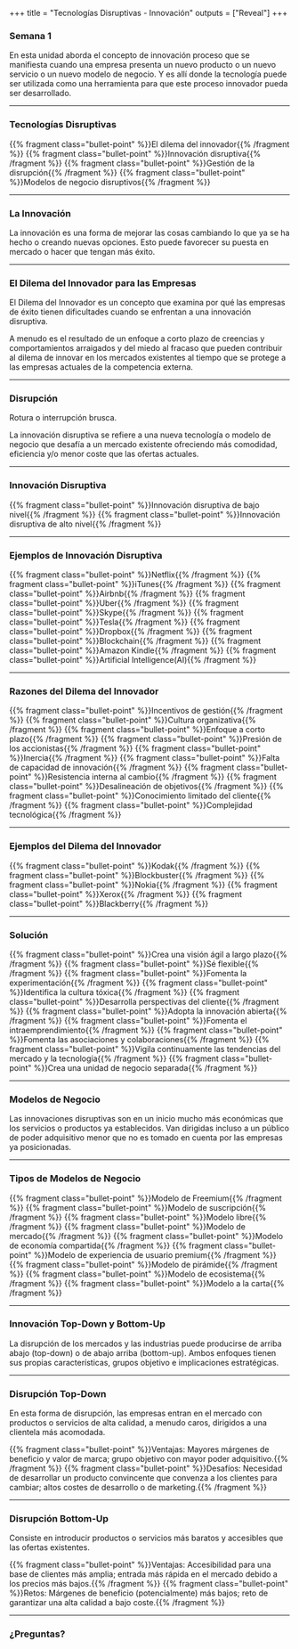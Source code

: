 +++
title = "Tecnologías Disruptivas - Innovación"
outputs = ["Reveal"]
+++

### Semana 1
En esta unidad aborda el concepto de innovación proceso que se manifiesta cuando una empresa presenta un nuevo producto o un nuevo servicio o un nuevo modelo de negocio. Y es allí donde la tecnología puede ser utilizada como una herramienta para que este proceso innovador pueda ser desarrollado.

---

### Tecnologías Disruptivas
{{% fragment class="bullet-point" %}}El dilema del innovador{{% /fragment %}}
{{% fragment class="bullet-point" %}}Innovación disruptiva{{% /fragment %}}
{{% fragment class="bullet-point" %}}Gestión de la disrupción{{% /fragment %}}
{{% fragment class="bullet-point" %}}Modelos de negocio disruptivos{{% /fragment %}}

---

### La Innovación
La innovación es una forma de mejorar las cosas cambiando lo que ya se ha hecho o creando nuevas opciones. Esto puede favorecer su puesta en mercado o hacer que tengan más éxito.

---

### El Dilema del Innovador para las Empresas
El Dilema del Innovador es un concepto que examina por qué las empresas de éxito tienen dificultades cuando se enfrentan a una innovación disruptiva.

A menudo es el resultado de un enfoque a corto plazo de creencias y comportamientos arraigados y del miedo al fracaso que pueden contribuir al dilema de innovar en los mercados existentes al tiempo que se protege a las empresas actuales de la competencia externa.

---

### Disrupción
Rotura o interrupción brusca.

La innovación disruptiva se refiere a una nueva tecnología o modelo de negocio que desafía a un mercado existente ofreciendo más comodidad, eficiencia y/o menor coste que las ofertas actuales.

---

### Innovación Disruptiva
{{% fragment class="bullet-point" %}}Innovación disruptiva de bajo nivel{{% /fragment %}}
{{% fragment class="bullet-point" %}}Innovación disruptiva de alto nivel{{% /fragment %}}

---

### Ejemplos de Innovación Disruptiva
{{% fragment class="bullet-point" %}}Netflix{{% /fragment %}}
{{% fragment class="bullet-point" %}}iTunes{{% /fragment %}}
{{% fragment class="bullet-point" %}}Airbnb{{% /fragment %}}
{{% fragment class="bullet-point" %}}Uber{{% /fragment %}}
{{% fragment class="bullet-point" %}}Skype{{% /fragment %}}
{{% fragment class="bullet-point" %}}Tesla{{% /fragment %}}
{{% fragment class="bullet-point" %}}Dropbox{{% /fragment %}}
{{% fragment class="bullet-point" %}}Blockchain{{% /fragment %}}
{{% fragment class="bullet-point" %}}Amazon Kindle{{% /fragment %}}
{{% fragment class="bullet-point" %}}Artificial Intelligence(AI){{% /fragment %}}

---

### Razones del Dilema del Innovador
{{% fragment class="bullet-point" %}}Incentivos de gestión{{% /fragment %}}
{{% fragment class="bullet-point" %}}Cultura organizativa{{% /fragment %}}
{{% fragment class="bullet-point" %}}Enfoque a corto plazo{{% /fragment %}}
{{% fragment class="bullet-point" %}}Presión de los accionistas{{% /fragment %}}
{{% fragment class="bullet-point" %}}Inercia{{% /fragment %}}
{{% fragment class="bullet-point" %}}Falta de capacidad de innovación{{% /fragment %}}
{{% fragment class="bullet-point" %}}Resistencia interna al cambio{{% /fragment %}}
{{% fragment class="bullet-point" %}}Desalineación de objetivos{{% /fragment %}}
{{% fragment class="bullet-point" %}}Conocimiento limitado del cliente{{% /fragment %}}
{{% fragment class="bullet-point" %}}Complejidad tecnológica{{% /fragment %}}

---
### Ejemplos del Dilema del Innovador
{{% fragment class="bullet-point" %}}Kodak{{% /fragment %}}
{{% fragment class="bullet-point" %}}Blockbuster{{% /fragment %}}
{{% fragment class="bullet-point" %}}Nokia{{% /fragment %}}
{{% fragment class="bullet-point" %}}Xerox{{% /fragment %}}
{{% fragment class="bullet-point" %}}Blackberry{{% /fragment %}}

---

### Solución
{{% fragment class="bullet-point" %}}Crea una visión ágil a largo plazo{{% /fragment %}}
{{% fragment class="bullet-point" %}}Sé flexible{{% /fragment %}}
{{% fragment class="bullet-point" %}}Fomenta la experimentación{{% /fragment %}}
{{% fragment class="bullet-point" %}}Identifica la cultura tóxica{{% /fragment %}}
{{% fragment class="bullet-point" %}}Desarrolla perspectivas del cliente{{% /fragment %}}
{{% fragment class="bullet-point" %}}Adopta la innovación abierta{{% /fragment %}}
{{% fragment class="bullet-point" %}}Fomenta el intraemprendimiento{{% /fragment %}}
{{% fragment class="bullet-point" %}}Fomenta las asociaciones y colaboraciones{{% /fragment %}}
{{% fragment class="bullet-point" %}}Vigila continuamente las tendencias del mercado y la tecnología{{% /fragment %}}
{{% fragment class="bullet-point" %}}Crea una unidad de negocio separada{{% /fragment %}}

---

### Modelos de Negocio
Las innovaciones disruptivas son en un inicio mucho más económicas que los servicios o productos ya establecidos. Van dirigidas incluso a un público de poder adquisitivo menor que no es tomado en cuenta por las empresas ya posicionadas.

---

### Tipos de Modelos de Negocio
{{% fragment class="bullet-point" %}}Modelo de Freemium{{% /fragment %}}
{{% fragment class="bullet-point" %}}Modelo de suscripción{{% /fragment %}}
{{% fragment class="bullet-point" %}}Modelo libre{{% /fragment %}}
{{% fragment class="bullet-point" %}}Modelo de mercado{{% /fragment %}}
{{% fragment class="bullet-point" %}}Modelo de economía compartida{{% /fragment %}}
{{% fragment class="bullet-point" %}}Modelo de experiencia de usuario premium{{% /fragment %}}
{{% fragment class="bullet-point" %}}Modelo de pirámide{{% /fragment %}}
{{% fragment class="bullet-point" %}}Modelo de ecosistema{{% /fragment %}}
{{% fragment class="bullet-point" %}}Modelo a la carta{{% /fragment %}}

---

### Innovación Top-Down y Bottom-Up
La disrupción de los mercados y las industrias puede producirse de arriba abajo (top-down) o de abajo arriba (bottom-up). Ambos enfoques tienen sus propias características, grupos objetivo e implicaciones estratégicas.

---

### Disrupción Top-Down
En esta forma de disrupción, las empresas entran en el mercado con productos o servicios de alta calidad, a menudo caros, dirigidos a una clientela más acomodada.

{{% fragment class="bullet-point" %}}Ventajas: Mayores márgenes de beneficio y valor de marca; grupo objetivo con mayor poder adquisitivo.{{% /fragment %}}
{{% fragment class="bullet-point" %}}Desafíos: Necesidad de desarrollar un producto convincente que convenza a los clientes para cambiar; altos costes de desarrollo o de marketing.{{% /fragment %}}

---

### Disrupción Bottom-Up
Consiste en introducir productos o servicios más baratos y accesibles que las ofertas existentes.

{{% fragment class="bullet-point" %}}Ventajas: Accesibilidad para una base de clientes más amplia; entrada más rápida en el mercado debido a los precios más bajos.{{% /fragment %}}
{{% fragment class="bullet-point" %}}Retos: Márgenes de beneficio (potencialmente) más bajos; reto de garantizar una alta calidad a bajo coste.{{% /fragment %}}

---

### ¿Preguntas?